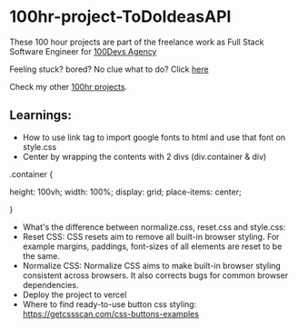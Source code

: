 # 100hr-project-ToDoIdeasAPI

These 100 hour projects are part of the freelance work as Full Stack Software Engineer for [100Devs Agency](https://www.linkedin.com/company/100devs/)

Feeling stuck? bored? No clue what to do? Click [here](https://100hr-project-to-do-ideas-api.vercel.app/)

Check my other [100hr projects](https://github.com/agcdtmr/100hr-project-others).

## Learnings:

- How to use link tag to import google fonts to html and use that font on style.css
- Center by wrapping the contents with 2 divs (div.container & div)

.container {

height: 100vh;
width: 100%;
display: grid;
place-items: center;

}
- What's the difference between normalize.css, reset.css and style.css:
- Reset CSS: CSS resets aim to remove all built-in browser styling. For example margins, paddings, font-sizes of all elements are reset to be the same.
- Normalize CSS: Normalize CSS aims to make built-in browser styling consistent across browsers. It also corrects bugs for common browser dependencies.
- Deploy the project to vercel
- Where to find ready-to-use button css styling: https://getcssscan.com/css-buttons-examples


